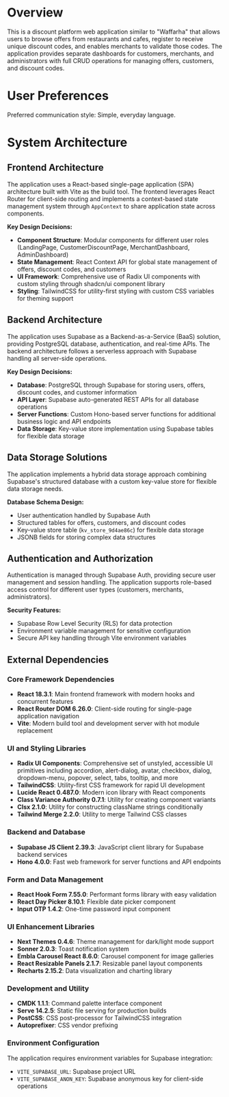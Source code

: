 # Overview

This is a discount platform web application similar to "Waffarha" that allows users to browse offers from restaurants and cafes, register to receive unique discount codes, and enables merchants to validate those codes. The application provides separate dashboards for customers, merchants, and administrators with full CRUD operations for managing offers, customers, and discount codes.

# User Preferences

Preferred communication style: Simple, everyday language.

# System Architecture

## Frontend Architecture
The application uses a React-based single-page application (SPA) architecture built with Vite as the build tool. The frontend leverages React Router for client-side routing and implements a context-based state management system through `AppContext` to share application state across components.

**Key Design Decisions:**
- **Component Structure**: Modular components for different user roles (LandingPage, CustomerDiscountPage, MerchantDashboard, AdminDashboard)
- **State Management**: React Context API for global state management of offers, discount codes, and customers
- **UI Framework**: Comprehensive use of Radix UI components with custom styling through shadcn/ui component library
- **Styling**: TailwindCSS for utility-first styling with custom CSS variables for theming support

## Backend Architecture
The application uses Supabase as a Backend-as-a-Service (BaaS) solution, providing PostgreSQL database, authentication, and real-time APIs. The backend architecture follows a serverless approach with Supabase handling all server-side operations.

**Key Design Decisions:**
- **Database**: PostgreSQL through Supabase for storing users, offers, discount codes, and customer information
- **API Layer**: Supabase auto-generated REST APIs for all database operations
- **Server Functions**: Custom Hono-based server functions for additional business logic and API endpoints
- **Data Storage**: Key-value store implementation using Supabase tables for flexible data storage

## Data Storage Solutions
The application implements a hybrid data storage approach combining Supabase's structured database with a custom key-value store for flexible data storage needs.

**Database Schema Design:**
- User authentication handled by Supabase Auth
- Structured tables for offers, customers, and discount codes
- Key-value store table (`kv_store_9d4ae86c`) for flexible data storage
- JSONB fields for storing complex data structures

## Authentication and Authorization
Authentication is managed through Supabase Auth, providing secure user management and session handling. The application supports role-based access control for different user types (customers, merchants, administrators).

**Security Features:**
- Supabase Row Level Security (RLS) for data protection
- Environment variable management for sensitive configuration
- Secure API key handling through Vite environment variables

## External Dependencies

### Core Framework Dependencies
- **React 18.3.1**: Main frontend framework with modern hooks and concurrent features
- **React Router DOM 6.26.0**: Client-side routing for single-page application navigation
- **Vite**: Modern build tool and development server with hot module replacement

### UI and Styling Libraries
- **Radix UI Components**: Comprehensive set of unstyled, accessible UI primitives including accordion, alert-dialog, avatar, checkbox, dialog, dropdown-menu, popover, select, tabs, tooltip, and more
- **TailwindCSS**: Utility-first CSS framework for rapid UI development
- **Lucide React 0.487.0**: Modern icon library with React components
- **Class Variance Authority 0.7.1**: Utility for creating component variants
- **Clsx 2.1.0**: Utility for constructing className strings conditionally
- **Tailwind Merge 2.2.0**: Utility to merge Tailwind CSS classes

### Backend and Database
- **Supabase JS Client 2.39.3**: JavaScript client library for Supabase backend services
- **Hono 4.0.0**: Fast web framework for server functions and API endpoints

### Form and Data Management
- **React Hook Form 7.55.0**: Performant forms library with easy validation
- **React Day Picker 8.10.1**: Flexible date picker component
- **Input OTP 1.4.2**: One-time password input component

### UI Enhancement Libraries
- **Next Themes 0.4.6**: Theme management for dark/light mode support
- **Sonner 2.0.3**: Toast notification system
- **Embla Carousel React 8.6.0**: Carousel component for image galleries
- **React Resizable Panels 2.1.7**: Resizable panel layout components
- **Recharts 2.15.2**: Data visualization and charting library

### Development and Utility
- **CMDK 1.1.1**: Command palette interface component
- **Serve 14.2.5**: Static file serving for production builds
- **PostCSS**: CSS post-processor for TailwindCSS integration
- **Autoprefixer**: CSS vendor prefixing

### Environment Configuration
The application requires environment variables for Supabase integration:
- `VITE_SUPABASE_URL`: Supabase project URL
- `VITE_SUPABASE_ANON_KEY`: Supabase anonymous key for client-side operations